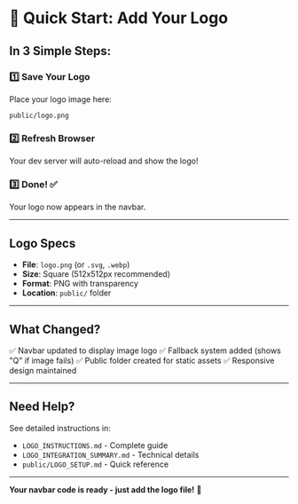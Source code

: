 # 🎨 Quick Start: Add Your Logo

## In 3 Simple Steps:

### 1️⃣ Save Your Logo
Place your logo image here:
```
public/logo.png
```

### 2️⃣ Refresh Browser
Your dev server will auto-reload and show the logo!

### 3️⃣ Done! ✅
Your logo now appears in the navbar.

---

## Logo Specs
- **File**: `logo.png` (or `.svg`, `.webp`)
- **Size**: Square (512x512px recommended)
- **Format**: PNG with transparency
- **Location**: `public/` folder

---

## What Changed?
✅ Navbar updated to display image logo
✅ Fallback system added (shows "Q" if image fails)
✅ Public folder created for static assets
✅ Responsive design maintained

---

## Need Help?
See detailed instructions in:
- `LOGO_INSTRUCTIONS.md` - Complete guide
- `LOGO_INTEGRATION_SUMMARY.md` - Technical details
- `public/LOGO_SETUP.md` - Quick reference

---

**Your navbar code is ready - just add the logo file!** 🚀
